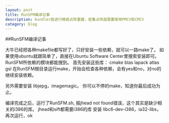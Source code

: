 ```yaml
---
layout: post
title: RunSFM编译记事
description: bundler能进行稀疏点阵重建，密集点阵就需要使用PMCV和CMCV
category: blog
---
```


##RunSFM编译记事

大牛已经把各种makefile都写好了，只好安装一些依赖，就可以一路make了。
如果使用ubuntu就跟简单了，直接在Ubuntu Software Center里搜索安装即可。RunSFM所依赖的模块都能搜到。
首先安装这些库：
cmake
blas
lapack
atlas
gsl
在RunSFM根目录运行make，开始会检查各种依赖，会有yes和no，对no的继续安装依赖。

另外需要安装 libjepg，imagemagic。
你可以不停的make，知道你最后成功为止。

编译完成之后，运行了RunSFM.sh, 报jhead not found错误，这个其实是缺少相关的i386的库。
jhead和sift都需要i386的库
安装 libc6-dev-i386，ia32-libs，再次运行，ok


